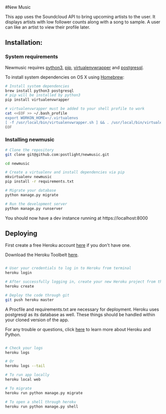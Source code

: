 #New Music

This app uses the Soundcloud API to bring upcoming artists to the user. It displays artists with low follower counts along with a song to sample. A user can like an artist to view their profile later.

## Installation:

### System requirements

Newmusic requires [python3](https://www.python.org/download/releases/3.0/), [pip](https://pypi.python.org/pypi/pip), [virtualenvwrapper](https://virtualenvwrapper.readthedocs.org/en/latest/) and [postgresql](http://www.postgresql.org/).


To install system dependencies on OS X using [Homebrew](http://brew.sh/):

```bash
# Install system dependencies
brew install python3 postgresql
# pip will be installed by python3
pip install virtualenvwrapper

# virtualenvwrapper must be added to your shell profile to work
cat <<EOF >> ~/.bash_profile
export WORKON_HOME=~/.virtualenvs
[ -f /usr/local/bin/virtualenvwrapper.sh ] && . /usr/local/bin/virtualenvwrapper.sh
EOF
```

### Installing newmusic

```bash
# Clone the repository
git clone git@github.com:postlight/newmusic.git

cd newmusic

# Create a virtualenv and install dependencies via pip
mkvirtualenv newmusic
pip install -r requirements.txt

# Migrate your database
python manage.py migrate

# Run the development server
python manage.py runserver
```

You should now have a dev instance running at https://localhost:8000


## Deploying

First create a free Heroku account [here](https://signup.heroku.com/dc) if you don't have one.

Download the Heroku Toolbelt [here](https://devcenter.heroku.com/articles/getting-started-with-python#set-up).

```bash

# User your credentials to log in to Heroku from terminal
heroku login

# After successfully logging in, create your new Heroku project from the newmusic directory
heroku create

# Deploy the code through git
git push heroku master

```
A Procfile and requirements.txt are necessary for deployment.
Heroku uses postgresql as its database as well.
These things should be handled within your cloned version of the app.

For any trouble or questions, click [here](https://devcenter.heroku.com/articles/getting-started-with-python#introduction) to learn more about Heroku and Python.

```bash

# Check your logs
heroku logs

# Or
heroku logs --tail

# To run app locally
heroku local web

# To migrate
heroku run python manage.py migrate

# To open a shell through heroku
heroku run python manage.py shell

```
